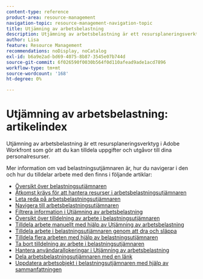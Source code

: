 ```yaml
---
content-type: reference
product-area: resource-management
navigation-topic: resource-management-navigation-topic
title: Utjämning av arbetsbelastning
description: Utjämning av arbetsbelastning är ett resursplaneringsverktyg i Adobe Workfront som gör att du kan tilldela uppgifter och utgåvor till dina personalresurser.
author: Lisa
feature: Resource Management
recommendations: noDisplay, noCatalog
exl-id: b6a9e2ad-bd69-4075-8b87-3545e07b744d
source-git-commit: 6f026590f0030b564f0d110afead9ade1acd7896
workflow-type: tm+mt
source-wordcount: '168'
ht-degree: 0%

---
```


# Utjämning av arbetsbelastning: artikelindex

<!--Audited: 12/2023-->

Utjämning av arbetsbelastning är ett resursplaneringsverktyg i Adobe Workfront som gör att du kan tilldela uppgifter och utgåvor till dina personalresurser.

Mer information om vad belastningsutjämnaren är, hur du navigerar i den och hur du tilldelar arbete med den finns i följande artiklar:

* [Översikt över belastningsutjämnaren](../../resource-mgmt/workload-balancer/overview-workload-balancer.md)
* [Åtkomst krävs för att hantera resurser i arbetsbelastningsutjämnaren](../../resource-mgmt/workload-balancer/access-needed-manage-resources-balancer.md)
* [Leta reda på arbetsbelastningsutjämnaren](../../resource-mgmt/workload-balancer/locate-workload-balancer.md)
* [Navigera till arbetsbelastningsutjämnaren](../../resource-mgmt/workload-balancer/navigate-the-workload-balancer.md)
* [Filtrera information i Utjämning av arbetsbelastning](../../resource-mgmt/workload-balancer/filter-information-workload-balancer.md)
* [Översikt över tilldelning av arbete i belastningsutjämnaren](../../resource-mgmt/workload-balancer/assign-work-in-workload-balancer.md)
* [Tilldela arbete manuellt med hjälp av Utjämning av arbetsbelastning](../../resource-mgmt/workload-balancer/assign-work-in-workload-balancer-manually.md)
* [Tilldela arbete i belastningsutjämnaren genom att dra och släppa](../../resource-mgmt/workload-balancer/assign-work-in-workload-balancer-by-drag-and-drop.md)
* [Tilldela flera arbeten med hjälp av belastningsutjämnaren](../../resource-mgmt/workload-balancer/assign-work-in-workload-balancer-in-bulk.md)
* [Ta bort tilldelning av arbete i belastningsutjämnaren](../../resource-mgmt/workload-balancer/unassign-work-in-workload-balancer.md)
* [Hantera användarallokeringar i Utjämning av arbetsbelastning](../../resource-mgmt/workload-balancer/manage-user-allocations-workload-balancer.md)
* [Dela arbetsbelastningsutjämnaren med en länk](../../resource-mgmt/workload-balancer/share-link-for-workload-balancer.md)
* [Uppdatera arbetsobjekt i belastningsutjämnaren med hjälp av sammanfattningen](../../resource-mgmt/workload-balancer/update-items-in-summary-panel-in-workload-balancer.md)
